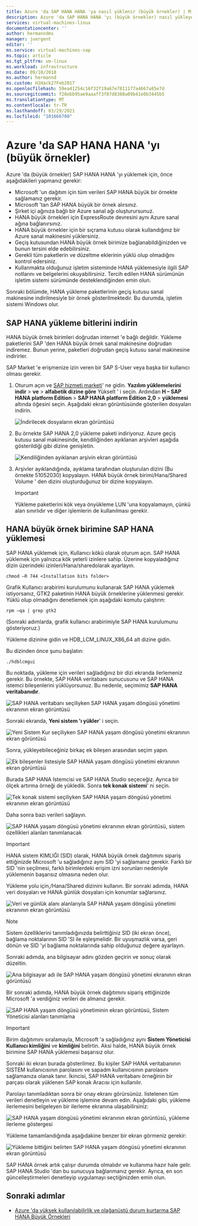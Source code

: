 ```yaml
---
title: Azure 'da SAP HANA HANA 'ya nasıl yüklenir (büyük örnekler) | Microsoft Docs
description: Azure 'da SAP HANA HANA 'yı (büyük örnekler) nasıl yükleyeceğiniz.
services: virtual-machines-linux
documentationcenter: ''
author: hermanndms
manager: juergent
editor: ''
ms.service: virtual-machines-sap
ms.topic: article
ms.tgt_pltfrm: vm-linux
ms.workload: infrastructure
ms.date: 09/10/2018
ms.author: hermannd
ms.custom: H1Hack27Feb2017
ms.openlocfilehash: 59ea41254c16f32f19a67e7811177a4667a85e7d
ms.sourcegitcommit: f28ebb95ae9aaaff3f87d8388a09b41e0b3445b5
ms.translationtype: MT
ms.contentlocale: tr-TR
ms.lasthandoff: 03/29/2021
ms.locfileid: "101666700"
---
```

# <a name="install-hana-on-sap-hana-on-azure-large-instances"></a>Azure 'da SAP HANA HANA 'yı (büyük örnekler)

Azure 'da (büyük örnekler) SAP HANA HANA 'yı yüklemek için, önce aşağıdakileri yapmanız gerekir:
- Microsoft 'un dağıtım için tüm verileri SAP HANA büyük bir örnekte sağlamanız gerekir.
- Microsoft 'tan SAP HANA büyük bir örnek alırsınız.
- Şirket içi ağınıza bağlı bir Azure sanal ağı oluşturursunuz.
- HANA büyük örnekleri için ExpressRoute devresini aynı Azure sanal ağına bağlanırsınız.
- HANA büyük örnekler için bir sıçrama kutusu olarak kullandığınız bir Azure sanal makinesini yüklersiniz.
- Geçiş kutusundan HANA büyük örnek birimize bağlanabildiğinizden ve bunun tersini elde edebilirsiniz.
- Gerekli tüm paketlerin ve düzeltme eklerinin yüklü olup olmadığını kontrol edersiniz.
- Kullanmakta olduğunuz işletim sisteminde HANA yüklemesiyle ilgili SAP notlarını ve belgelerini okuyabilirsiniz. Tercih edilen HANA sürümünün işletim sistemi sürümünde desteklendiğinden emin olun.

Sonraki bölümde, HANA yükleme paketlerinin geçiş kutusu sanal makinesine indirilmesiyle bir örnek gösterilmektedir. Bu durumda, işletim sistemi Windows olur.

## <a name="download-the-sap-hana-installation-bits"></a>SAP HANA yükleme bitlerini indirin
HANA büyük örnek birimleri doğrudan internet 'e bağlı değildir. Yükleme paketlerini SAP 'den HANA büyük örnek sanal makinesine doğrudan indiremez. Bunun yerine, paketleri doğrudan geçiş kutusu sanal makinesine indirirler.

SAP Market 'e erişmenize izin veren bir SAP S-User veya başka bir kullanıcı olması gerekir.

1. Oturum açın ve [SAP hizmeti marketi](https://support.sap.com/en/index.html)' ne gidin. **Yazılım yüklemelerini indir**  >  **ve**  >  **alfabetik dizine göre** Yükselt ' i seçin. Ardından **H – SAP HANA platform Edition**  >  **SAP HANA platform Edition 2,0**  >  **yüklemesi** altında öğesini seçin. Aşağıdaki ekran görüntüsünde gösterilen dosyaları indirin.

   ![İndirilecek dosyaların ekran görüntüsü](./media/hana-installation/image16_download_hana.PNG)

2. Bu örnekte SAP HANA 2,0 yükleme paketi indiriyoruz. Azure geçiş kutusu sanal makinesinde, kendiliğinden ayıklanan arşivleri aşağıda gösterildiği gibi dizine genişletin.

   ![Kendiliğinden ayıklanan arşivin ekran görüntüsü](./media/hana-installation/image17_extract_hana.PNG)

3. Arşivler ayıklandığında, ayıklama tarafından oluşturulan dizini (Bu örnekte 51052030) kopyalayın. HANA büyük örnek birimi/Hana/Shared Volume ' den dizini oluşturduğunuz bir dizine kopyalayın.

   > [!Important]
   > Yükleme paketlerini kök veya önyükleme LUN 'una kopyalamayın, çünkü alan sınırlıdır ve diğer işlemlerin de kullanılması gerekir.


## <a name="install-sap-hana-on-the-hana-large-instance-unit"></a>HANA büyük örnek birimine SAP HANA yüklemesi
SAP HANA yüklemek için, Kullanıcı kökü olarak oturum açın. SAP HANA yüklemek için yalnızca kök yeterli izinlere sahip. Üzerine kopyaladığınız dizin üzerindeki izinleri/Hana/sharedolarak ayarlayın.

```
chmod –R 744 <Installation bits folder>
```

Grafik Kullanıcı arabirimi kurulumunu kullanarak SAP HANA yüklemek istiyorsanız, GTK2 paketinin HANA büyük örneklerine yüklenmesi gerekir. Yüklü olup olmadığını denetlemek için aşağıdaki komutu çalıştırın:

```
rpm –qa | grep gtk2
```

(Sonraki adımlarda, grafik kullanıcı arabirimiyle SAP HANA kurulumunu gösteriyoruz.)

Yükleme dizinine gidin ve HDB_LCM_LINUX_X86_64 alt dizine gidin. 

Bu dizinden önce şunu başlatın:

```
./hdblcmgui 
```
Bu noktada, yükleme için verileri sağladığınız bir dizi ekranda ilerlemeniz gerekir. Bu örnekte, SAP HANA veritabanı sunucusunu ve SAP HANA istemci bileşenlerini yüklüyorsunuz. Bu nedenle, seçimimiz **SAP HANA veritabanıdır**.

![SAP HANA veritabanı seçiliyken SAP HANA yaşam döngüsü yönetimi ekranının ekran görüntüsü](./media/hana-installation/image18_hana_selection.PNG)

Sonraki ekranda, **Yeni sistem 'ı yükler**' i seçin.

![Yeni Sistem Kur seçiliyken SAP HANA yaşam döngüsü yönetimi ekranının ekran görüntüsü](./media/hana-installation/image19_select_new.PNG)

Sonra, yükleyebileceğiniz birkaç ek bileşen arasından seçim yapın.

![Ek bileşenler listesiyle SAP HANA yaşam döngüsü yönetimi ekranının ekran görüntüsü](./media/hana-installation/image20_select_components.PNG)

Burada SAP HANA Istemcisi ve SAP HANA Studio seçeceğiz. Ayrıca bir ölçek artırma örneği de yükledik. Sonra **tek konak sistemi**' ni seçin. 

![Tek konak sistemi seçiliyken SAP HANA yaşam döngüsü yönetimi ekranının ekran görüntüsü](./media/hana-installation/image21_single_host.PNG)

Daha sonra bazı verileri sağlayın.

![SAP HANA yaşam döngüsü yönetimi ekranının ekran görüntüsü, sistem özellikleri alanları tanımlanacak](./media/hana-installation/image22_provide_sid.PNG)

> [!Important]
> HANA sistem KIMLIĞI (SID) olarak, HANA büyük örnek dağıtımını sipariş ettiğinizde Microsoft 'u sağladığınız aynı SID 'yi sağlamanız gerekir. Farklı bir SID 'nin seçilmesi, farklı birimlerdeki erişim izni sorunları nedeniyle yüklemenin başarısız olmasına neden olur.

Yükleme yolu için,/Hana/Shared dizinini kullanın. Bir sonraki adımda, HANA veri dosyaları ve HANA günlük dosyaları için konumlar sağlarsınız.


![Veri ve günlük alanı alanlarıyla SAP HANA yaşam döngüsü yönetimi ekranının ekran görüntüsü](./media/hana-installation/image23_provide_log.PNG)

> [!Note]
> Sistem özelliklerini tanımladığınızda belirttiğiniz SID (iki ekran önce), bağlama noktalarının SID 'SI ile eşleşmelidir. Bir uyuşmazlık varsa, geri dönün ve SID 'yi bağlama noktalarında sahip olduğunuz değere ayarlayın.

Sonraki adımda, ana bilgisayar adını gözden geçirin ve sonuç olarak düzeltin. 

![Ana bilgisayar adı ile SAP HANA yaşam döngüsü yönetimi ekranının ekran görüntüsü](./media/hana-installation/image24_review_host_name.PNG)

Bir sonraki adımda, HANA büyük örnek dağıtımını sipariş ettiğinizde Microsoft 'a verdiğiniz verileri de almanız gerekir. 

![SAP HANA yaşam döngüsü yönetiminin ekran görüntüsü, Sistem Yöneticisi alanları tanımlama](./media/hana-installation/image25_provide_guid.PNG)

> [!Important]
> Birim dağıtımını sıralamayla, Microsoft 'a sağladığınız aynı **Sistem Yöneticisi Kullanıcı kimliğini** ve **kimliğini** belirtin. Aksi halde, HANA büyük örnek birimine SAP HANA yüklemesi başarısız olur.

Sonraki iki ekran burada gösterilmez. Bu kişiler SAP HANA veritabanının SISTEM kullanıcısının parolasını ve sapadm kullanıcısının parolasını sağlamanıza olanak tanır. İkincisi, SAP HANA veritabanı örneğinin bir parçası olarak yüklenen SAP konak Aracısı için kullanılır.

Parolayı tanımladıktan sonra bir onay ekranı görürsünüz. listelenen tüm verileri denetleyin ve yükleme işlemine devam edin. Aşağıdaki gibi, yükleme ilerlemesini belgeleyen bir ilerleme ekranına ulaşabilirsiniz:

![SAP HANA yaşam döngüsü yönetimi ekranının ekran görüntüsü, yükleme ilerleme göstergesi](./media/hana-installation/image27_show_progress.PNG)

Yükleme tamamlandığında aşağıdakine benzer bir ekran görmeniz gerekir:

![Yükleme bittiğini belirten SAP HANA yaşam döngüsü yönetimi ekranının ekran görüntüsü](./media/hana-installation/image28_install_finished.PNG)

SAP HANA örnek artık çalışır durumda olmalıdır ve kullanıma hazır hale gelir. SAP HANA Studio 'dan bu sunucuya bağlanmanız gerekir. Ayrıca, en son güncelleştirmeleri denetleyip uygulamayı seçtiğinizden emin olun.


## <a name="next-steps"></a>Sonraki adımlar

- [Azure 'da yüksek kullanılabilirlik ve olağanüstü durum kurtarma SAP HANA Büyük Örnekleri](hana-overview-high-availability-disaster-recovery.md)

